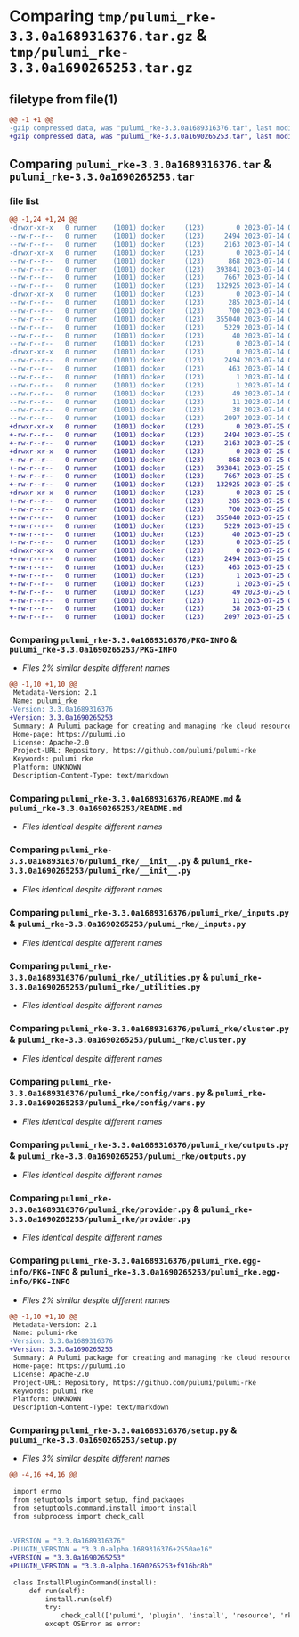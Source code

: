 # Comparing `tmp/pulumi_rke-3.3.0a1689316376.tar.gz` & `tmp/pulumi_rke-3.3.0a1690265253.tar.gz`

## filetype from file(1)

```diff
@@ -1 +1 @@
-gzip compressed data, was "pulumi_rke-3.3.0a1689316376.tar", last modified: Fri Jul 14 06:43:25 2023, max compression
+gzip compressed data, was "pulumi_rke-3.3.0a1690265253.tar", last modified: Tue Jul 25 06:16:00 2023, max compression
```

## Comparing `pulumi_rke-3.3.0a1689316376.tar` & `pulumi_rke-3.3.0a1690265253.tar`

### file list

```diff
@@ -1,24 +1,24 @@
-drwxr-xr-x   0 runner    (1001) docker     (123)        0 2023-07-14 06:43:25.574509 pulumi_rke-3.3.0a1689316376/
--rw-r--r--   0 runner    (1001) docker     (123)     2494 2023-07-14 06:43:25.574509 pulumi_rke-3.3.0a1689316376/PKG-INFO
--rw-r--r--   0 runner    (1001) docker     (123)     2163 2023-07-14 06:43:25.000000 pulumi_rke-3.3.0a1689316376/README.md
-drwxr-xr-x   0 runner    (1001) docker     (123)        0 2023-07-14 06:43:25.574509 pulumi_rke-3.3.0a1689316376/pulumi_rke/
--rw-r--r--   0 runner    (1001) docker     (123)      868 2023-07-14 06:43:25.000000 pulumi_rke-3.3.0a1689316376/pulumi_rke/__init__.py
--rw-r--r--   0 runner    (1001) docker     (123)   393841 2023-07-14 06:43:25.000000 pulumi_rke-3.3.0a1689316376/pulumi_rke/_inputs.py
--rw-r--r--   0 runner    (1001) docker     (123)     7667 2023-07-14 06:43:25.000000 pulumi_rke-3.3.0a1689316376/pulumi_rke/_utilities.py
--rw-r--r--   0 runner    (1001) docker     (123)   132925 2023-07-14 06:43:25.000000 pulumi_rke-3.3.0a1689316376/pulumi_rke/cluster.py
-drwxr-xr-x   0 runner    (1001) docker     (123)        0 2023-07-14 06:43:25.574509 pulumi_rke-3.3.0a1689316376/pulumi_rke/config/
--rw-r--r--   0 runner    (1001) docker     (123)      285 2023-07-14 06:43:25.000000 pulumi_rke-3.3.0a1689316376/pulumi_rke/config/__init__.py
--rw-r--r--   0 runner    (1001) docker     (123)      700 2023-07-14 06:43:25.000000 pulumi_rke-3.3.0a1689316376/pulumi_rke/config/vars.py
--rw-r--r--   0 runner    (1001) docker     (123)   355040 2023-07-14 06:43:25.000000 pulumi_rke-3.3.0a1689316376/pulumi_rke/outputs.py
--rw-r--r--   0 runner    (1001) docker     (123)     5229 2023-07-14 06:43:25.000000 pulumi_rke-3.3.0a1689316376/pulumi_rke/provider.py
--rw-r--r--   0 runner    (1001) docker     (123)       40 2023-07-14 06:43:25.000000 pulumi_rke-3.3.0a1689316376/pulumi_rke/pulumi-plugin.json
--rw-r--r--   0 runner    (1001) docker     (123)        0 2023-07-14 06:43:25.000000 pulumi_rke-3.3.0a1689316376/pulumi_rke/py.typed
-drwxr-xr-x   0 runner    (1001) docker     (123)        0 2023-07-14 06:43:25.574509 pulumi_rke-3.3.0a1689316376/pulumi_rke.egg-info/
--rw-r--r--   0 runner    (1001) docker     (123)     2494 2023-07-14 06:43:25.000000 pulumi_rke-3.3.0a1689316376/pulumi_rke.egg-info/PKG-INFO
--rw-r--r--   0 runner    (1001) docker     (123)      463 2023-07-14 06:43:25.000000 pulumi_rke-3.3.0a1689316376/pulumi_rke.egg-info/SOURCES.txt
--rw-r--r--   0 runner    (1001) docker     (123)        1 2023-07-14 06:43:25.000000 pulumi_rke-3.3.0a1689316376/pulumi_rke.egg-info/dependency_links.txt
--rw-r--r--   0 runner    (1001) docker     (123)        1 2023-07-14 06:43:25.000000 pulumi_rke-3.3.0a1689316376/pulumi_rke.egg-info/not-zip-safe
--rw-r--r--   0 runner    (1001) docker     (123)       49 2023-07-14 06:43:25.000000 pulumi_rke-3.3.0a1689316376/pulumi_rke.egg-info/requires.txt
--rw-r--r--   0 runner    (1001) docker     (123)       11 2023-07-14 06:43:25.000000 pulumi_rke-3.3.0a1689316376/pulumi_rke.egg-info/top_level.txt
--rw-r--r--   0 runner    (1001) docker     (123)       38 2023-07-14 06:43:25.574509 pulumi_rke-3.3.0a1689316376/setup.cfg
--rw-r--r--   0 runner    (1001) docker     (123)     2097 2023-07-14 06:43:25.000000 pulumi_rke-3.3.0a1689316376/setup.py
+drwxr-xr-x   0 runner    (1001) docker     (123)        0 2023-07-25 06:16:00.876498 pulumi_rke-3.3.0a1690265253/
+-rw-r--r--   0 runner    (1001) docker     (123)     2494 2023-07-25 06:16:00.876498 pulumi_rke-3.3.0a1690265253/PKG-INFO
+-rw-r--r--   0 runner    (1001) docker     (123)     2163 2023-07-25 06:16:00.000000 pulumi_rke-3.3.0a1690265253/README.md
+drwxr-xr-x   0 runner    (1001) docker     (123)        0 2023-07-25 06:16:00.876498 pulumi_rke-3.3.0a1690265253/pulumi_rke/
+-rw-r--r--   0 runner    (1001) docker     (123)      868 2023-07-25 06:16:00.000000 pulumi_rke-3.3.0a1690265253/pulumi_rke/__init__.py
+-rw-r--r--   0 runner    (1001) docker     (123)   393841 2023-07-25 06:16:00.000000 pulumi_rke-3.3.0a1690265253/pulumi_rke/_inputs.py
+-rw-r--r--   0 runner    (1001) docker     (123)     7667 2023-07-25 06:16:00.000000 pulumi_rke-3.3.0a1690265253/pulumi_rke/_utilities.py
+-rw-r--r--   0 runner    (1001) docker     (123)   132925 2023-07-25 06:16:00.000000 pulumi_rke-3.3.0a1690265253/pulumi_rke/cluster.py
+drwxr-xr-x   0 runner    (1001) docker     (123)        0 2023-07-25 06:16:00.876498 pulumi_rke-3.3.0a1690265253/pulumi_rke/config/
+-rw-r--r--   0 runner    (1001) docker     (123)      285 2023-07-25 06:16:00.000000 pulumi_rke-3.3.0a1690265253/pulumi_rke/config/__init__.py
+-rw-r--r--   0 runner    (1001) docker     (123)      700 2023-07-25 06:16:00.000000 pulumi_rke-3.3.0a1690265253/pulumi_rke/config/vars.py
+-rw-r--r--   0 runner    (1001) docker     (123)   355040 2023-07-25 06:16:00.000000 pulumi_rke-3.3.0a1690265253/pulumi_rke/outputs.py
+-rw-r--r--   0 runner    (1001) docker     (123)     5229 2023-07-25 06:16:00.000000 pulumi_rke-3.3.0a1690265253/pulumi_rke/provider.py
+-rw-r--r--   0 runner    (1001) docker     (123)       40 2023-07-25 06:16:00.000000 pulumi_rke-3.3.0a1690265253/pulumi_rke/pulumi-plugin.json
+-rw-r--r--   0 runner    (1001) docker     (123)        0 2023-07-25 06:16:00.000000 pulumi_rke-3.3.0a1690265253/pulumi_rke/py.typed
+drwxr-xr-x   0 runner    (1001) docker     (123)        0 2023-07-25 06:16:00.876498 pulumi_rke-3.3.0a1690265253/pulumi_rke.egg-info/
+-rw-r--r--   0 runner    (1001) docker     (123)     2494 2023-07-25 06:16:00.000000 pulumi_rke-3.3.0a1690265253/pulumi_rke.egg-info/PKG-INFO
+-rw-r--r--   0 runner    (1001) docker     (123)      463 2023-07-25 06:16:00.000000 pulumi_rke-3.3.0a1690265253/pulumi_rke.egg-info/SOURCES.txt
+-rw-r--r--   0 runner    (1001) docker     (123)        1 2023-07-25 06:16:00.000000 pulumi_rke-3.3.0a1690265253/pulumi_rke.egg-info/dependency_links.txt
+-rw-r--r--   0 runner    (1001) docker     (123)        1 2023-07-25 06:16:00.000000 pulumi_rke-3.3.0a1690265253/pulumi_rke.egg-info/not-zip-safe
+-rw-r--r--   0 runner    (1001) docker     (123)       49 2023-07-25 06:16:00.000000 pulumi_rke-3.3.0a1690265253/pulumi_rke.egg-info/requires.txt
+-rw-r--r--   0 runner    (1001) docker     (123)       11 2023-07-25 06:16:00.000000 pulumi_rke-3.3.0a1690265253/pulumi_rke.egg-info/top_level.txt
+-rw-r--r--   0 runner    (1001) docker     (123)       38 2023-07-25 06:16:00.876498 pulumi_rke-3.3.0a1690265253/setup.cfg
+-rw-r--r--   0 runner    (1001) docker     (123)     2097 2023-07-25 06:16:00.000000 pulumi_rke-3.3.0a1690265253/setup.py
```

### Comparing `pulumi_rke-3.3.0a1689316376/PKG-INFO` & `pulumi_rke-3.3.0a1690265253/PKG-INFO`

 * *Files 2% similar despite different names*

```diff
@@ -1,10 +1,10 @@
 Metadata-Version: 2.1
 Name: pulumi_rke
-Version: 3.3.0a1689316376
+Version: 3.3.0a1690265253
 Summary: A Pulumi package for creating and managing rke cloud resources.
 Home-page: https://pulumi.io
 License: Apache-2.0
 Project-URL: Repository, https://github.com/pulumi/pulumi-rke
 Keywords: pulumi rke
 Platform: UNKNOWN
 Description-Content-Type: text/markdown
```

### Comparing `pulumi_rke-3.3.0a1689316376/README.md` & `pulumi_rke-3.3.0a1690265253/README.md`

 * *Files identical despite different names*

### Comparing `pulumi_rke-3.3.0a1689316376/pulumi_rke/__init__.py` & `pulumi_rke-3.3.0a1690265253/pulumi_rke/__init__.py`

 * *Files identical despite different names*

### Comparing `pulumi_rke-3.3.0a1689316376/pulumi_rke/_inputs.py` & `pulumi_rke-3.3.0a1690265253/pulumi_rke/_inputs.py`

 * *Files identical despite different names*

### Comparing `pulumi_rke-3.3.0a1689316376/pulumi_rke/_utilities.py` & `pulumi_rke-3.3.0a1690265253/pulumi_rke/_utilities.py`

 * *Files identical despite different names*

### Comparing `pulumi_rke-3.3.0a1689316376/pulumi_rke/cluster.py` & `pulumi_rke-3.3.0a1690265253/pulumi_rke/cluster.py`

 * *Files identical despite different names*

### Comparing `pulumi_rke-3.3.0a1689316376/pulumi_rke/config/vars.py` & `pulumi_rke-3.3.0a1690265253/pulumi_rke/config/vars.py`

 * *Files identical despite different names*

### Comparing `pulumi_rke-3.3.0a1689316376/pulumi_rke/outputs.py` & `pulumi_rke-3.3.0a1690265253/pulumi_rke/outputs.py`

 * *Files identical despite different names*

### Comparing `pulumi_rke-3.3.0a1689316376/pulumi_rke/provider.py` & `pulumi_rke-3.3.0a1690265253/pulumi_rke/provider.py`

 * *Files identical despite different names*

### Comparing `pulumi_rke-3.3.0a1689316376/pulumi_rke.egg-info/PKG-INFO` & `pulumi_rke-3.3.0a1690265253/pulumi_rke.egg-info/PKG-INFO`

 * *Files 2% similar despite different names*

```diff
@@ -1,10 +1,10 @@
 Metadata-Version: 2.1
 Name: pulumi-rke
-Version: 3.3.0a1689316376
+Version: 3.3.0a1690265253
 Summary: A Pulumi package for creating and managing rke cloud resources.
 Home-page: https://pulumi.io
 License: Apache-2.0
 Project-URL: Repository, https://github.com/pulumi/pulumi-rke
 Keywords: pulumi rke
 Platform: UNKNOWN
 Description-Content-Type: text/markdown
```

### Comparing `pulumi_rke-3.3.0a1689316376/setup.py` & `pulumi_rke-3.3.0a1690265253/setup.py`

 * *Files 3% similar despite different names*

```diff
@@ -4,16 +4,16 @@
 
 import errno
 from setuptools import setup, find_packages
 from setuptools.command.install import install
 from subprocess import check_call
 
 
-VERSION = "3.3.0a1689316376"
-PLUGIN_VERSION = "3.3.0-alpha.1689316376+2550ae16"
+VERSION = "3.3.0a1690265253"
+PLUGIN_VERSION = "3.3.0-alpha.1690265253+f916bc8b"
 
 class InstallPluginCommand(install):
     def run(self):
         install.run(self)
         try:
             check_call(['pulumi', 'plugin', 'install', 'resource', 'rke', PLUGIN_VERSION])
         except OSError as error:
```

